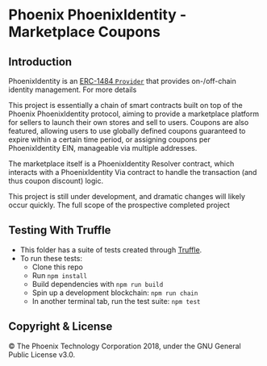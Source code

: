 # Phoenix PhoenixIdentity - Marketplace Coupons

## Introduction
PhoenixIdentity is an [ERC-1484 `Provider`](https://erc1484.org/) that provides on-/off-chain identity management. For more details

This project is essentially a chain of smart contracts built on top of the Phoenix PhoenixIdentity protocol, aiming to provide a marketplace platform for sellers to launch their own stores and sell to users. Coupons are also featured, allowing users to use globally defined coupons guaranteed to expire within a certain time period, or assigning coupons per PhoenixIdentity EIN, manageable via multiple addresses.

The marketplace itself is a PhoenixIdentity Resolver contract, which interacts with a PhoenixIdentity Via contract to handle the transaction (and thus coupon discount) logic. 

This project is still under development, and dramatic changes will likely occur quickly. The full scope of the prospective completed project 


## Testing With Truffle
- This folder has a suite of tests created through [Truffle](https://github.com/trufflesuite/truffle).
- To run these tests:
  - Clone this repo
  - Run `npm install`
  - Build dependencies with `npm run build`
  - Spin up a development blockchain: `npm run chain`
  - In another terminal tab, run the test suite: `npm test`


## Copyright & License
© The Phoenix Technology Corporation 2018, under the GNU General Public License v3.0.
